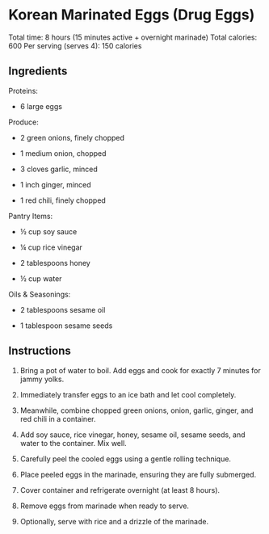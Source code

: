 # **Korean Marinated Eggs (Drug Eggs)**

Total time: 8 hours (15 minutes active + overnight marinade) Total
calories: 600 Per serving (serves 4): 150 calories

## **Ingredients**

Proteins:

-   6 large eggs

Produce:

-   2 green onions, finely chopped

-   1 medium onion, chopped

-   3 cloves garlic, minced

-   1 inch ginger, minced

-   1 red chili, finely chopped

Pantry Items:

-   ½ cup soy sauce

-   ¼ cup rice vinegar

-   2 tablespoons honey

-   ½ cup water

Oils & Seasonings:

-   2 tablespoons sesame oil

-   1 tablespoon sesame seeds

## **Instructions**

1.  Bring a pot of water to boil. Add eggs and cook for exactly 7
    minutes for jammy yolks.

2.  Immediately transfer eggs to an ice bath and let cool completely.

3.  Meanwhile, combine chopped green onions, onion, garlic, ginger, and
    red chili in a container.

4.  Add soy sauce, rice vinegar, honey, sesame oil, sesame seeds, and
    water to the container. Mix well.

5.  Carefully peel the cooled eggs using a gentle rolling technique.

6.  Place peeled eggs in the marinade, ensuring they are fully
    submerged.

7.  Cover container and refrigerate overnight (at least 8 hours).

8.  Remove eggs from marinade when ready to serve.

9.  Optionally, serve with rice and a drizzle of the marinade.
